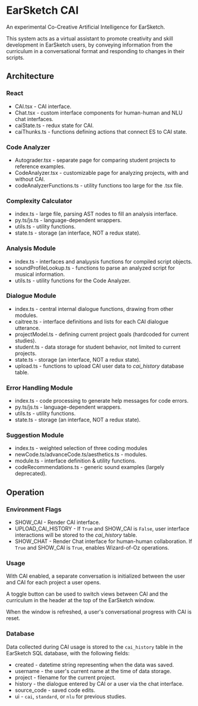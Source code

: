 # EarSketch CAI

An experimental Co-Creative Artificial Intelligence for EarSketch.

This system acts as a virtual assistant to promote creativity and skill development in EarSketch users, by conveying information from the curriculum in a conversational format and responding to changes in their scripts.

## Architecture

### React
- CAI.tsx - CAI interface.
- Chat.tsx - custom interface components for human-human and NLU chat interfaces.
- caiState.ts - redux state for CAI.
- caiThunks.ts - functions defining actions that connect ES to CAI state.

### Code Analyzer
- Autograder.tsx - separate page for comparing student projects to reference examples.
- CodeAnalyzer.tsx - customizable page for analyzing projects, with and without CAI.
- codeAnalyzerFunctions.ts - utility functions too large for the .tsx file.

### Complexity Calculator
- index.ts - large file, parsing AST nodes to fill an analysis interface.
- py.ts/js.ts - language-dependent wrappers.
- utils.ts - utility functions.
- state.ts - storage (an interface, NOT a redux state).

### Analysis Module
- index.ts - interfaces and analµysis functions for compiled script objects.
- soundProfileLookup.ts - functions to parse an analyzed script for musical information.
- utils.ts - utility functions for the Code Analyzer.

### Dialogue Module
- index.ts - central internal dialogue functions, drawing from other modules.
- caitree.ts - interface definitions and lists for each CAI dialogue utterance.
- projectModel.ts - defining current project goals (hardcoded for current studies).
- student.ts - data storage for student behavior, not limited to current projects.
- state.ts - storage (an interface, NOT a redux state).
- upload.ts - functions to upload CAI user data to *cai_history* database table.

### Error Handling Module
- index.ts - code processing to generate help messages for code errors.
- py.ts/js.ts - language-dependent wrappers.
- utils.ts - utility functions.
- state.ts - storage (an interface, NOT a redux state).

### Suggestion Module
- index.ts - weighted selection of three coding modules
- newCode.ts/advanceCode.ts/aesthetics.ts - modules.
- module.ts - interface definition & utility functions.
- codeRecommendations.ts - generic sound examples (largely deprecated).
	
## Operation

### Environment Flags

- SHOW_CAI - Render CAI interface.
- UPLOAD_CAI_HISTORY - If ```True``` and SHOW_CAI is ```False```, user interface interactions will be stored to the *cai_history* table.
- SHOW_CHAT - Render Chat interface for human-human collaboration. If ```True``` and SHOW_CAI is ```True```, enables Wizard-of-Oz operations.

### Usage

With CAI enabled, a separate conversation is initialized between the user and CAI for each project a user opens.

A toggle button can be used to switch views between CAI and the curriculum in the header at the top of the EarSketch window.

When the window is refreshed, a user's conversational progress with CAI is reset.

### Database

Data collected during CAI usage is stored to the `cai_history` table in the EarSketch SQL database, with the following fields:

- created - datetime string representing when the data was saved.
- username - the user's current name at the time of data storage.
- project - filename for the current project.
- history - the dialogue entered by CAI or a user via the chat interface.
- source_code - saved code edits.
- ui - `cai`, `standard`, or `nlu` for previous studies.